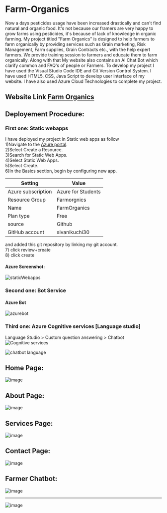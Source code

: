 # Farm-Organics
Now a days pesticides usage have been increased drastically and can't find natural and organic food. It's not because our framers are very happy to grow farms using pesticides, it's because of lack of knowledge in organic farming. My project titled "Farm Organics" is designed to help farmers to farm organically by providing services such as Grain marketing, Risk Management, Farm supplies, Grain Contracts etc., with the help expert farmers. We provide training session to farmers and educate them to farm organically. Along with that My website also contains an AI Chat Bot which clarify common and FAQ's of people or Farmers. To develop my project I have used the Visual Studio Code IDE and Git Version Control System. I have used HTML5, CSS, Java Script to develop user interface of my website. I have also used Azure Cloud Technologies to complete my project.
## Website Link [Farm Organics](https://green-stone-0d9e75010.2.azurestaticapps.net/)

## Deployement Procedure:
### First one: Static webapps
I have deployed my project in Static web apps as follow <br />
  1)Navigate to the [Azure portal](https://portal.azure.com/). <br />
  2)Select Create a Resource.<br />
  3)Search for Static Web Apps.<br />
  4)Select Static Web Apps.<br />
  5)Select Create.<br />
  6)In the Basics section, begin by configuring new app.<br />
  
  | Setting  | Value |
  | ------------- | ------------- |
  | Azure subscription	| Azure for Students |
  | Resource Group	| Farmorgnics | 
  | Name	| FarmOrganics | 
  | Plan type | Free | 
  | source | Github | 
  | GitHub account| sivanikuchi30 |
  
  and added this git repository by linking my git account.<br />
  7) click review+create<br />
  8) click create
  <br />
  #### Azure Screenshot:
 ![staticWebapps](https://user-images.githubusercontent.com/121791272/210220579-36514ee8-d537-40f9-bfdd-3e7318a5572f.png)


 ### Second one: Bot Service
 #### Azure Bot 
 ![azurebot](https://user-images.githubusercontent.com/121791272/210221434-7a2ef939-c589-4e34-9a3b-b877b34424b2.png)

 ### Third one: Azure Cognitive services [Language studio]
  Language Studio > Custom question answering > Chatbot
  ![Cognitive services](https://user-images.githubusercontent.com/121791272/210221808-1bc5febc-d49e-40f8-b338-b1e618a4b1f8.png)

 ![chatbot language](https://user-images.githubusercontent.com/121791272/210221670-5da4e3d5-4b23-474b-9f27-ab0eb84b1ab2.png)

  
  ## Home Page:
  ![image](https://user-images.githubusercontent.com/121791272/210218319-668e9109-de05-43d1-b8ec-ee8540c8cb90.png)


  ## About Page:
![image](https://user-images.githubusercontent.com/121791272/210219892-afde1f30-d4a7-4247-844f-941774b989b4.png)
  
  
  ## Services Page:
![image](https://user-images.githubusercontent.com/121791272/210219850-3b0034d2-da63-455d-bb16-428fa0fa46bb.png)


  ## Contact Page:
![image](https://user-images.githubusercontent.com/121791272/210220020-9f74c275-b128-440b-b0d8-5be873ccd749.png)


  ## Farmer Chatbot:
  ![image](https://user-images.githubusercontent.com/121791272/210218511-faf5a891-2d58-47c3-94a2-570b5f7cfe11.png)
 - - - -
 ![image](https://user-images.githubusercontent.com/121791272/210218645-e37f829b-98d6-45af-8ca4-a29fedbee047.png)

